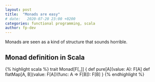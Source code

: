 ```yaml
---
layout: post
title:  "Monads are easy"
# date:   2020-07-20 23:00 +0200
categories: functional programming, scala
author: fp-dev
---
```


Monads are seen as a kind of structure that sounds horrible.

## Monad definition in Scala
{% highlight scala %}
    trait Monad[F[_]] {
        def pure[A](value: A): F[A]
        def flatMap[A, B](value: F[A])(func: A => F[B]): F[B]
    }
{% endhighlight %}
